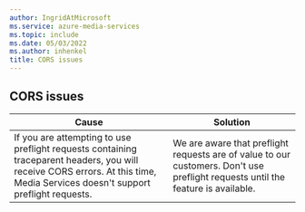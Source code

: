 ```yaml
---
author: IngridAtMicrosoft
ms.service: azure-media-services
ms.topic: include
ms.date: 05/03/2022
ms.author: inhenkel
title: CORS issues
---
```


<!-- 2201060050001871 -->

## CORS issues

| Cause | Solution |
| ----- | -------- |
| If you are attempting to use preflight requests containing traceparent headers, you will receive CORS errors.  At this time, Media Services doesn't support preflight requests. | We are aware that preflight requests are of value to our customers.  Don't use preflight requests until the feature is available. |

